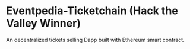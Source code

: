 # Eventpedia-Ticketchain (Hack the Valley Winner)
An decentralized tickets selling Dapp built with Ethereum smart contract.
